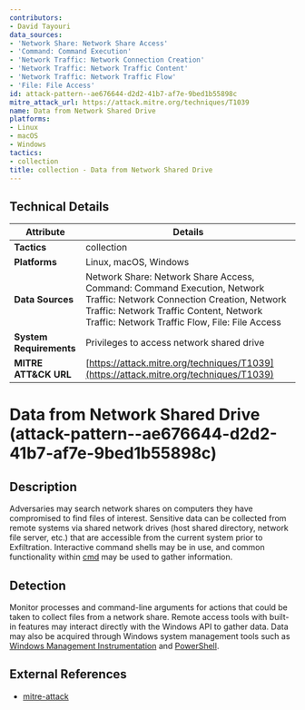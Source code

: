 ```yaml
---
contributors:
- David Tayouri
data_sources:
- 'Network Share: Network Share Access'
- 'Command: Command Execution'
- 'Network Traffic: Network Connection Creation'
- 'Network Traffic: Network Traffic Content'
- 'Network Traffic: Network Traffic Flow'
- 'File: File Access'
id: attack-pattern--ae676644-d2d2-41b7-af7e-9bed1b55898c
mitre_attack_url: https://attack.mitre.org/techniques/T1039
name: Data from Network Shared Drive
platforms:
- Linux
- macOS
- Windows
tactics:
- collection
title: collection - Data from Network Shared Drive
---
```


## Technical Details

| Attribute | Details |
|-----------|----------|
| **Tactics** | collection |
| **Platforms** | Linux, macOS, Windows |
| **Data Sources** | Network Share: Network Share Access, Command: Command Execution, Network Traffic: Network Connection Creation, Network Traffic: Network Traffic Content, Network Traffic: Network Traffic Flow, File: File Access |
| **System Requirements** | Privileges to access network shared drive |
| **MITRE ATT&CK URL** | [https://attack.mitre.org/techniques/T1039](https://attack.mitre.org/techniques/T1039) |

# Data from Network Shared Drive (attack-pattern--ae676644-d2d2-41b7-af7e-9bed1b55898c)

## Description
Adversaries may search network shares on computers they have compromised to find files of interest. Sensitive data can be collected from remote systems via shared network drives (host shared directory, network file server, etc.) that are accessible from the current system prior to Exfiltration. Interactive command shells may be in use, and common functionality within [cmd](https://attack.mitre.org/software/S0106) may be used to gather information.

## Detection
Monitor processes and command-line arguments for actions that could be taken to collect files from a network share. Remote access tools with built-in features may interact directly with the Windows API to gather data. Data may also be acquired through Windows system management tools such as [Windows Management Instrumentation](https://attack.mitre.org/techniques/T1047) and [PowerShell](https://attack.mitre.org/techniques/T1059/001).

## External References
- [mitre-attack](https://attack.mitre.org/techniques/T1039)
